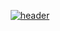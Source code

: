 <div align="center">
  
[![header](https://capsule-render.vercel.app/api?type=waving&color=gradient&height=200&section=header&text=Loensh&fontSize=72&animation=fadeIn&fontAlignY=50)](https://www.github.com/Loensh)
</div>
